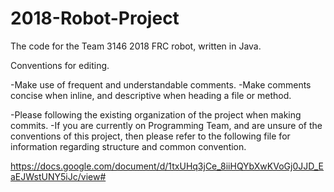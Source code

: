 # 2018-Robot-Project
The code for the Team 3146 2018 FRC robot, written in Java.

Conventions for editing.       

-Make use of frequent and understandable comments.
-Make comments concise when inline, and descriptive when heading a file or method.

-Please following the existing organization of the project when making commits.
-If you are currently on Programming Team, and are unsure of the conventions of this project, then please refer to the following file for information regarding structure and common convention.
 
https://docs.google.com/document/d/1txUHq3jCe_8iiHQYbXwKVoGj0JJD_EaEJWstUNY5iJc/view#

